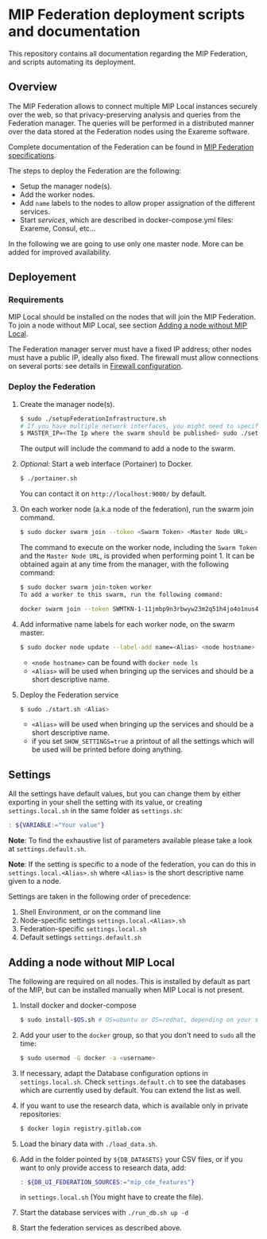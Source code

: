 # MIP Federation deployment scripts and documentation

This repository contains all documentation regarding the MIP Federation, and scripts automating its deployment.

## Overview

The MIP Federation allows to connect multiple MIP Local instances securely over the web, so that privacy-preserving analysis and queries from the Federation manager. The queries will be performed in a distributed manner over the data stored at the Federation nodes using the Exareme software.

Complete documentation of the Federation can be found in [MIP Federation specifications](https://github.com/HBPMedical/mip-federation/blob/master/Documentation/MIP_Federation_specifications.md).

The steps to deploy the Federation are the following: 

- Setup the manager node(s).
- Add the worker nodes.
- Add `name` labels to the nodes to allow proper assignation of the different services.
- Start *services*, which are described in docker-compose.yml files: Exareme, Consul, etc…

In the following we are going to use only one master node. More can be added for improved availability.

## Deployement

### Requirements

MIP Local should be installed on the nodes that will join the MIP Federation. To join a node without MIP Local, see section [Adding a node without MIP Local](#adding-a-node-without-mip-local).

The Federation manager server must have a fixed IP address; other nodes must have a public IP, ideally also fixed. The firewall must allow connections on several ports: see details in [Firewall configuration](https://github.com/HBPMedical/mip-federation/blob/master/Documentation/Firewall_configuration.md).

### Deploy the Federation

1. Create the manager node(s).

   ```sh
   $ sudo ./setupFederationInfrastructure.sh
   # If you have multiple network interfaces, you might need to specify on which one to publish the swarm:
   $ MASTER_IP=<The Ip where the swarm should be published> sudo ./setupFederationInfrastructure.sh
   ```
   The output will include the command to add a node to the swarm.

2. *Optional:* Start a web interface (Portainer) to Docker.

   ```sh
   $ ./portainer.sh
   ```
   You can contact it on `http://localhost:9000/` by default.

3. On each worker node (a.k.a node of the federation), run the swarm join command.

   ```sh
   $ sudo docker swarm join --token <Swarm Token> <Master Node URL>
   ```

   The command to execute on the worker node, including the `Swarm Token` and the `Master Node URL`, is provided when performing point 1. It can be obtained again at any time from the manager, with the following command:

   ```sh
   $ sudo docker swarm join-token worker
   To add a worker to this swarm, run the following command:

   docker swarm join --token SWMTKN-1-11jmbp9n3rbwyw23m2q51h4jo4o1nus4oqxf3rk7s7lwf7b537-9xakyj8dxmvb0p3ffhpv5y6g3 10.2.1.1:2377
   ```

4. Add informative name labels for each worker node, on the swarm master.

   ```sh
   $ sudo docker node update --label-add name=<Alias> <node hostname>
   ```

   * `<node hostname>` can be found with `docker node ls`
   * `<Alias>` will be used when bringing up the services and should be a short descriptive name.

5. Deploy the Federation service

   ```sh
   $ sudo ./start.sh <Alias>
   ```

   * `<Alias>` will be used when bringing up the services and should be a short descriptive name.
   * if you set `SHOW_SETTINGS=true` a printout of all the settings which will be used will be printed before doing anything.

## Settings

All the settings have default values, but you can change them by either exporting in your shell the setting with its value, or creating `settings.local.sh` in the same folder as `settings.sh`:

```sh
: ${VARIABLE:="Your value"}
```

**Note**: To find the exhaustive list of parameters available please take a look at `settings.default.sh`.

**Note**: If the setting is specific to a node of the federation, you can do this in `settings.local.<Alias>.sh` where `<Alias>` is the short descriptive name given to a node.

Settings are taken in the following order of precedence:

  1. Shell Environment, or on the command line
  2. Node-specific settings `settings.local.<Alias>.sh`
  3. Federation-specific `settings.local.sh`
  4. Default settings `settings.default.sh`


## Adding a node without MIP Local

The following are required on all nodes. This is installed by default as part of the MIP, but can be installed manually when MIP Local is not present.

1. Install docker and docker-compose

   ```sh
   $ sudo install-$OS.sh # OS=ubuntu or OS=redhat, depending on your system
   ```

2. Add your user to the `docker` group, so that you don't need to `sudo` all the time:

   ```sh
   $ sudo usermod -G docker -a <username>
   ```

3. If necessary, adapt the Database configuration options in `settings.local.sh`. Check `settings.default.ch` to see the databases which are currently used by default. You can extend the list as well.

4. If you want to use the research data, which is available only in private repositories:

   ```sh
   $ docker login registry.gitlab.com
   ```

5. Load the binary data with `./load_data.sh`.

6. Add in the folder pointed by `${DB_DATASETS}` your CSV files, or if you want to only provide access to research data, add:

   ```sh
   : ${DB_UI_FEDERATION_SOURCES:="mip_cde_features"}
   ```
   in `settings.local.sh` (You might have to create the file).

7. Start the database services with `./run_db.sh up -d`

8. Start the federation services as described above.
